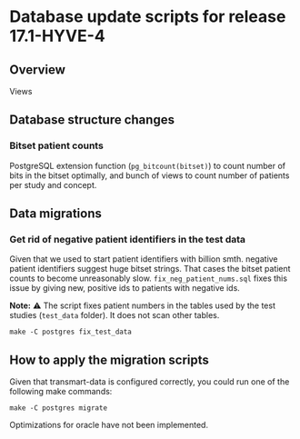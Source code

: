 Database update scripts for release 17.1-HYVE-4
========================================

Overview
--------

Views

## Database structure changes

### Bitset patient counts

PostgreSQL extension function (`pg_bitcount(bitset)`) to count number of bits in the bitset optimally,
and bunch of views to count number of patients per study and concept.

## Data migrations

### Get rid of negative patient identifiers in the test data

Given that we used to start patient identifiers with billion smth. negative patient identifiers suggest huge bitset strings.
That cases the bitset patient counts to become unreasonably slow.
`fix_neg_patient_nums.sql` fixes this issue by giving new, positive ids to patients with negative ids.

**Note:** ⚠️
The script fixes patient numbers in the tables used by the test studies (`test_data` folder). It does not scan other tables.

    make -C postgres fix_test_data

How to apply the migration scripts
----------------------------------

Given that transmart-data is configured correctly, you could run one of the following make commands:
    
    make -C postgres migrate
    
Optimizations for oracle have not been implemented.